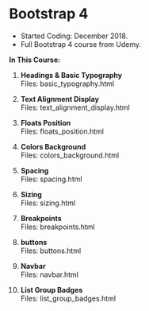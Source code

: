 # Bootstrap 4

- Started Coding: December 2018.
- Full Bootstrap 4 course from Udemy. 

<b>In This Course:</b>

1. <b>Headings & Basic Typography</b><br>
Files: basic_typography.html

2. <b>Text Alignment Display</b><br>
Files: text_alignment_display.html

3. <b>Floats Position</b><br>
Files: floats_position.html

4. <b>Colors Background</b><br>
Files: colors_background.html

5. <b>Spacing</b><br>
Files: spacing.html

6. <b>Sizing</b><br>
Files: sizing.html

7. <b>Breakpoints</b><br>
Files: breakpoints.html

8. <b>buttons</b><br>
Files: buttons.html

9. <b>Navbar</b><br>
Files: navbar.html

10. <b>List Group Badges</b><br>
Files: list_group_badges.html
